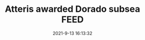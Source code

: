 ---
"title": "Atteris awarded Dorado subsea FEED"
"date": "2021-9-13 16:13:32"
"feed_name": "OFFSHOREMAG"
"feed_website": "https://www.offshore-mag.com/"
"feed_rss": "https://www.offshore-mag.com/__rss/website-scheduled-content.xml?input=%7B%22sectionAlias%22%3A%22home%22%7D"
"link": "https://www.offshore-mag.com/subsea/article/14210207/atteris-awarded-dorado-subsea-feed"
"file": "_posts/-19c9a6a590ca4a282827befa735bba4c460f7d4d.md"
"accident": "0"
"drilling": "0"
---